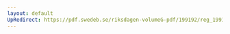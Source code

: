 ```yaml
---
layout: default
UpRedirect: https://pdf.swedeb.se/riksdagen-volumeG-pdf/199192/reg_199192/reg_199192_0902.pdf
---
```

